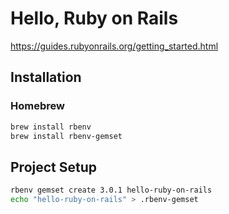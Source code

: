 # Hello, Ruby on Rails

https://guides.rubyonrails.org/getting_started.html

## Installation

### Homebrew

```sh
brew install rbenv
brew install rbenv-gemset
```

## Project Setup

```sh
rbenv gemset create 3.0.1 hello-ruby-on-rails
echo "hello-ruby-on-rails" > .rbenv-gemset
```
